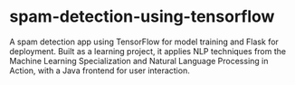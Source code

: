# spam-detection-using-tensorflow
A spam detection app using TensorFlow for model training and Flask for deployment. Built as a learning project, it applies NLP techniques from the Machine Learning Specialization and Natural Language Processing in Action, with a Java frontend for user interaction.
